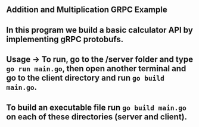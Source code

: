 ## Addition and Multiplication GRPC Example

## In this program we build a basic calculator API by implementing gRPC protobufs.

## Usage -> To run, go to the /server folder and type `go run main.go`, then open another terminal and go to the client directory and run `go build main.go`.
## To build an executable file run `go build main.go` on each of these directories (server and client).
